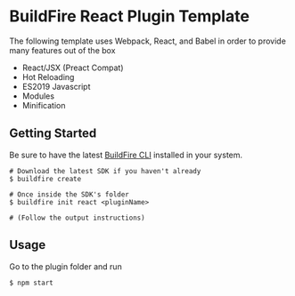 # BuildFire React Plugin Template
The following template uses Webpack, React, and Babel in order to provide many features out of the box

- React/JSX (Preact Compat)
- Hot Reloading
- ES2019 Javascript
- Modules
- Minification

## Getting Started
Be sure to have the latest [BuildFire CLI](https://github.com/BuildFire/sdk-cli) installed in your system.

    # Download the latest SDK if you haven't already
    $ buildfire create

    # Once inside the SDK's folder
    $ buildfire init react <pluginName>

    # (Follow the output instructions)

## Usage
Go to the plugin folder and run

`$ npm start`
